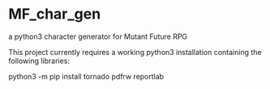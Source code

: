 # MF_char_gen
a python3 character generator for Mutant Future RPG

This project currently requires a working python3 installation containing the following libraries:

python3 -m pip install tornado pdfrw reportlab
